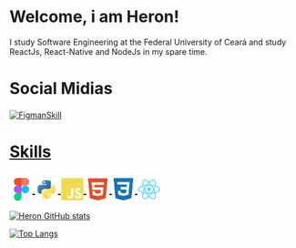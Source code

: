 # Welcome, i am Heron!

I study Software Engineering at the Federal University of Ceará and study ReactJs, React-Native and NodeJs in my spare time.

# Social Midias
<a href="https://www.linkedin.com/in/heron-rodrigues-8a0b221b2" targe="_blank">
<link align="center" alt="FigmanSkill" height="40" width="40" href="https://cdn.jsdelivr.net/gh/devicons/devicon@v2.11.0/devicon.min.css">

<a href="https://www.instagram.com/szheron/" targe="_blank">
<img align="center" alt="FigmanSkill" height="40" width="40" src="https://image.flaticon.com/icons/png/512/174/174855.png"</img>

# Skills
<img align="center" alt="FigmanSkill" height="40" width="40" src="https://raw.githubusercontent.com/devicons/devicon/master/icons/figma/figma-original.svg"></img>
<img align="center" alt="PythonSkill" height="40" width="40" src="https://raw.githubusercontent.com/devicons/devicon/master/icons/python/python-original.svg"></img>
<img align="center" alt="JsSkill" height="40" width="40" src="https://raw.githubusercontent.com/devicons/devicon/master/icons/javascript/javascript-plain.svg"></img>
<img align="center" alt="JsSkill" height="40" width="40" src="https://raw.githubusercontent.com/devicons/devicon/master/icons/html5/html5-plain.svg"></img>
<img align="center" alt="JsSkill" height="40" width="40" src="https://raw.githubusercontent.com/devicons/devicon/master/icons/css3/css3-plain.svg"></img>
<img align="center" alt="JsSkill" height="40" width="40" src="https://raw.githubusercontent.com/devicons/devicon/master/icons/react/react-original.svg"></img>
---
![Heron GitHub stats](https://github-readme-stats.vercel.app/api?username=szHeron&show_icons=true&theme=radical)

[![Top Langs](https://github-readme-stats.vercel.app/api/top-langs/?username=szHeron)](https://github.com/szHeron/github-readme-stats)
